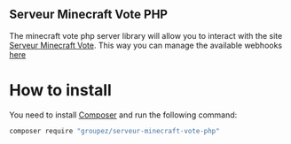 ## Serveur Minecraft Vote PHP

The minecraft vote php server library will allow you to interact with the
site [Serveur Minecraft Vote](https://serveur-minecraft-vote.fr/). This way you can manage the available
webhooks [here](https://serveur-minecraft-vote.fr/members/developers/webhooks)

# How to install

You need to install [Composer](https://getcomposer.org/) and run the following command:

```bash
composer require "groupez/serveur-minecraft-vote-php"
```
